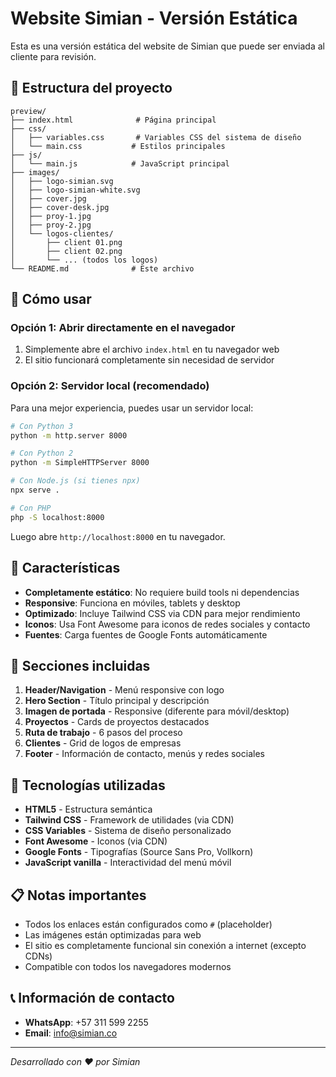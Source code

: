 # Website Simian - Versión Estática

Esta es una versión estática del website de Simian que puede ser enviada al cliente para revisión.

## 📁 Estructura del proyecto

```
preview/
├── index.html              # Página principal
├── css/
│   ├── variables.css       # Variables CSS del sistema de diseño
│   └── main.css           # Estilos principales
├── js/
│   └── main.js            # JavaScript principal
├── images/
│   ├── logo-simian.svg
│   ├── logo-simian-white.svg
│   ├── cover.jpg
│   ├── cover-desk.jpg
│   ├── proy-1.jpg
│   ├── proy-2.jpg
│   └── logos-clientes/
│       ├── client 01.png
│       ├── client 02.png
│       └── ... (todos los logos)
└── README.md              # Este archivo
```

## 🚀 Cómo usar

### Opción 1: Abrir directamente en el navegador
1. Simplemente abre el archivo `index.html` en tu navegador web
2. El sitio funcionará completamente sin necesidad de servidor

### Opción 2: Servidor local (recomendado)
Para una mejor experiencia, puedes usar un servidor local:

```bash
# Con Python 3
python -m http.server 8000

# Con Python 2
python -m SimpleHTTPServer 8000

# Con Node.js (si tienes npx)
npx serve .

# Con PHP
php -S localhost:8000
```

Luego abre `http://localhost:8000` en tu navegador.

## 🎨 Características

- **Completamente estático**: No requiere build tools ni dependencias
- **Responsive**: Funciona en móviles, tablets y desktop
- **Optimizado**: Incluye Tailwind CSS via CDN para mejor rendimiento
- **Iconos**: Usa Font Awesome para iconos de redes sociales y contacto
- **Fuentes**: Carga fuentes de Google Fonts automáticamente

## 📱 Secciones incluidas

1. **Header/Navigation** - Menú responsive con logo
2. **Hero Section** - Título principal y descripción
3. **Imagen de portada** - Responsive (diferente para móvil/desktop)
4. **Proyectos** - Cards de proyectos destacados
5. **Ruta de trabajo** - 6 pasos del proceso
6. **Clientes** - Grid de logos de empresas
7. **Footer** - Información de contacto, menús y redes sociales

## 🔧 Tecnologías utilizadas

- **HTML5** - Estructura semántica
- **Tailwind CSS** - Framework de utilidades (via CDN)
- **CSS Variables** - Sistema de diseño personalizado
- **Font Awesome** - Iconos (via CDN)
- **Google Fonts** - Tipografías (Source Sans Pro, Vollkorn)
- **JavaScript vanilla** - Interactividad del menú móvil

## 📋 Notas importantes

- Todos los enlaces están configurados como `#` (placeholder)
- Las imágenes están optimizadas para web
- El sitio es completamente funcional sin conexión a internet (excepto CDNs)
- Compatible con todos los navegadores modernos

## 📞 Información de contacto

- **WhatsApp**: +57 311 599 2255
- **Email**: info@simian.co

---

*Desarrollado con ❤️ por Simian*
